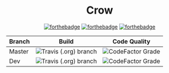 <div align="center">

<h1>Crow</h1>

[![forthebadge](https://forthebadge.com/images/badges/made-with-c-sharp.svg)](https://forthebadge.com)
[![forthebadge](https://forthebadge.com/images/badges/built-with-love.svg)](https://forthebadge.com)
[![forthebadge](https://forthebadge.com/images/badges/kinda-sfw.svg)](https://forthebadge.com)

</div>

<div align="center">

| Branch | Build | Code Quality |
|--------|-------|--------------|
| Master | ![Travis (.org) branch](https://img.shields.io/travis/KernelErr0r/Crow/master?style=for-the-badge) | ![CodeFactor Grade](https://img.shields.io/codefactor/grade/github/KernelErr0r/Crow/master?style=for-the-badge) |
|  Dev   | ![Travis (.org) branch](https://img.shields.io/travis/KernelErr0r/Crow/dev?style=for-the-badge)    | ![CodeFactor Grade](https://img.shields.io/codefactor/grade/github/KernelErr0r/Crow/dev?style=for-the-badge)    |

</div>